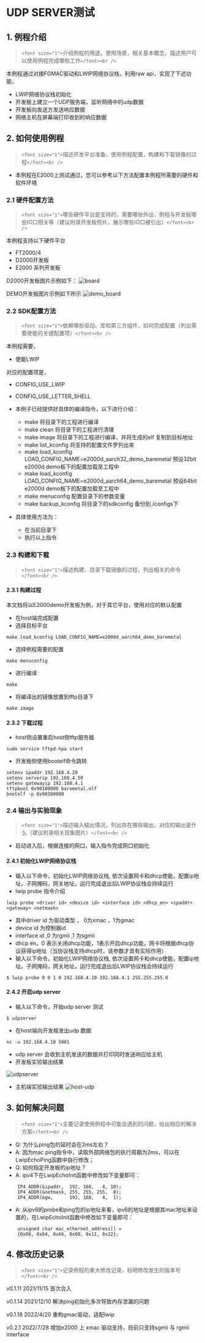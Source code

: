 # UDP SERVER测试

## 1. 例程介绍

> `<font size="1">`介绍例程的用途，使用场景，相关基本概念，描述用户可以使用例程完成哪些工作`</font><br />`

本例程通过对接FGMAC驱动和LWIP网络协议栈，利用raw api，实现了下述功能，

- LWIP网络协议栈初始化
- 开发板上建立一个UDP服务端，监听网络中的udp数据
- 开发板向发送方发送响应数据
- 网络主机在屏幕端打印收到的响应数据

## 2. 如何使用例程

> `<font size="1">`描述开发平台准备，使用例程配置，构建和下载镜像的过程`</font><br />`

- 本例程在E2000上测试通过，您可以参考以下方法配置本例程所需要的硬件和软件环境

### 2.1 硬件配置方法

> `<font size="1">`哪些硬件平台是支持的，需要哪些外设，例程与开发板哪些IO口相关等（建议附录开发板照片，展示哪些IO口被引出）`</font><br />`

本例程支持以下硬件平台

- FT2000/4
- D2000开发板
- E2000 系列开发板

D2000开发板图片示例如下：
![board](./fig/board.png)

DEMO开发板图片示例如下所示
![demo_board](./fig/demo_board.jpg)

### 2.2 SDK配置方法

> `<font size="1">`依赖哪些驱动、库和第三方组件，如何完成配置（列出需要使能的关键配置项）`</font><br />`

本例程需要，

- 使能LWIP

对应的配置项是，

- CONFIG_USE_LWIP
- CONFIG_USE_LETTER_SHELL

- 本例子已经提供好具体的编译指令，以下进行介绍：

  - make 将目录下的工程进行编译
  - make clean  将目录下的工程进行清理
  - make image   将目录下的工程进行编译，并将生成的elf 复制到目标地址
  - make list_kconfig  将支持的配置文件罗列出来
  - make load_kconfig LOAD_CONFIG_NAME=e2000d_aarch32_demo_baremetal 预设32bit e2000d demo板下的配置加载至工程中
  - make load_kconfig LOAD_CONFIG_NAME=e2000d_aarch64_demo_baremetal 预设64bit e2000d demo板下的配置加载至工程中
  - make menuconfig   配置目录下的参数变量
  - make backup_kconfig 将目录下的sdkconfig 备份到./configs下
- 具体使用方法为：

  - 在当前目录下
  - 执行以上指令

### 2.3 构建和下载

> `<font size="1">`描述构建、烧录下载镜像的过程，列出相关的命令`</font><br />`

#### 2.3.1 构建过程

本文档将以E2000demo开发板为例，对于其它平台，使用对应的默认配置

- 在host端完成配置
- 选择目标平台

```
make load_kconfig LOAD_CONFIG_NAME=e2000d_aarch64_demo_baremetal
```

- 选择例程需要的配置

```
make menuconfig
```

- 进行编译

```
make
```

- 将编译出的镜像放置到tftp目录下

```
make image
```

#### 2.3.2 下载过程

- host侧设置重启host侧tftp服务器

```
sudo service tftpd-hpa start
```

- 开发板侧使用bootelf命令跳转

```
setenv ipaddr 192.168.4.20
setenv serverip 192.168.4.50 
setenv gatewayip 192.168.4.1 
tftpboot 0x90100000 baremetal.elf
bootelf -p 0x90100000
```

### 2.4 输出与实验现象

> `<font size="1">`描述输入输出情况，列出存在哪些输出，对应的输出是什么（建议附录相关现象图片）`</font><br />`

- 启动进入后，根据连接的网口，输入指令完成网口初始化

#### 2.4.1 初始化LWIP网络协议栈

- 输入以下命令，初始化LWIP网络协议栈, 依次设置网卡和dhcp使能，配置ip地址，子网掩码，网关地址，运行完成退出后LWIP协议栈会持续运行
- lwip probe 指令介绍

```
lwip probe <driver id> <device id> <interface id> <dhcp_en> <ipaddr> <gateway> <netmask>
```

- 其中driver id 为驱动类型 ， 0为xmac ，1为gmac
- device id 为控制器id
- interface id ,0 为rgmii ,1 为sgmii
- dhcp en，0 表示关闭dhcp功能，1表示开启dhcp功能，网卡将根据dhcp协议获得ip地址（当协议栈支持dhcp时，该参数才具有实际作用）
- 输入以下命令，初始化LWIP网络协议栈, 依次设置网卡和dhcp使能，配置ip地址，子网掩码，网关地址，运行完成退出后LWIP协议栈会持续运行

```
$ lwip probe 0 0 1 0 192.168.4.10 192.168.4.1 255.255.255.0
```

#### 2.4.2 开启udp server

- 输入以下命令，开始udp server 测试

```
$ udpserver
```

- 在host端向开发板发出udp 数据

```
nc -u 192.168.4.10 5001
```

- udp server 会收到主机发送的数据并打印同时发送响应给主机
- 开发板实验输出结果

![udpserver](./fig/udp_server.png)

- 主机端实验输出结果
  ![host-udp](./fig/host_udp.png)

## 3. 如何解决问题

> `<font size="1">`主要记录使用例程中可能会遇到的问题，给出相应的解决方案`</font><br />`

- Q: 为什么ping包的延时会在2ms左右？
- A: 因为mac ping指令中，读取外部网络包的执行周期为2ms，可以在LwipEchoPing函数中自行修改；
- Q: 如何指定开发板的ip地址？
- A: ipv4下在LwipEchoInit函数中修改如下变量即可：

```
    IP4_ADDR(&ipaddr,  192, 168,   4, 10);
    IP4_ADDR(&netmask, 255, 255, 255,  0);
    IP4_ADDR(&gw,      192, 168,   4,  1);
```

- A: 从ipv6的probe和ping包的ip地址来看，ipv6的地址是根据其mac地址来设置的，在LwipEchoInit函数中修改如下变量即可：

```
    unsigned char mac_ethernet_address[] =
	{0x00, 0x04, 0x66, 0x00, 0x11, 0x22};
```

## 4. 修改历史记录

> `<font size="1">`记录例程的重大修改记录，标明修改发生的版本号 `</font><br />`

v0.1.11 2021/11/15 首次合入

v0.1.14 2021/12/10 解决ping初始化多次导致内存泄漏的问题

v0.1.18 2022/4/20 重构gmac驱动，适配lwip

v0.2.1  2022/7/28 增加e2000 上 xmac 驱动支持，目前只支持sgmii 与 rgmii interface
